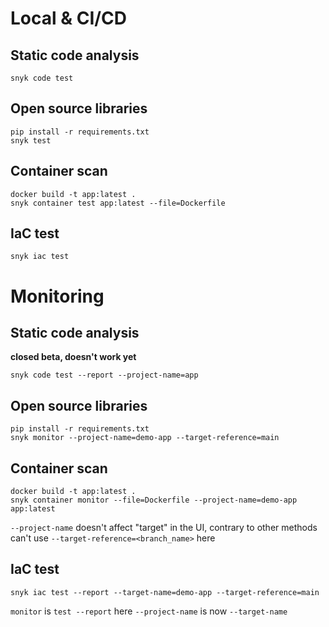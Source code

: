 # Local & CI/CD
## Static code analysis
```
snyk code test
```

## Open source libraries
```
pip install -r requirements.txt
snyk test
```

## Container scan
```
docker build -t app:latest .
snyk container test app:latest --file=Dockerfile
```

## IaC test
```
snyk iac test
```

# Monitoring
## Static code analysis 
**closed beta, doesn't work yet**
```
snyk code test --report --project-name=app
```

## Open source libraries
```
pip install -r requirements.txt
snyk monitor --project-name=demo-app --target-reference=main
```

## Container scan
```
docker build -t app:latest .
snyk container monitor --file=Dockerfile --project-name=demo-app app:latest
```
`--project-name` doesn't affect "target" in the UI, contrary to other methods
can't use `--target-reference=<branch_name>` here

## IaC test
```
snyk iac test --report --target-name=demo-app --target-reference=main
```
`monitor` is `test --report` here
`--project-name` is now `--target-name`

#